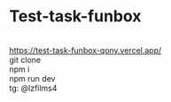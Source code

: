 # Test-task-funbox

 <br>https://test-task-funbox-qony.vercel.app/
<br> git clone <br> npm i <br> npm run dev<br>tg: @lzfilms4
